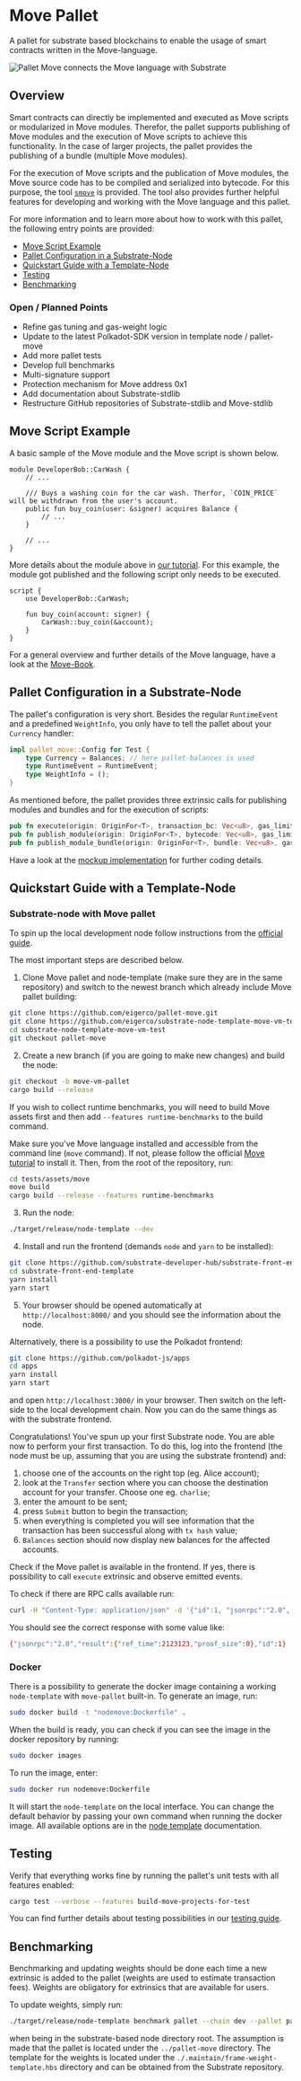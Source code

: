 # Move Pallet

A pallet for substrate based blockchains to enable the usage of smart contracts written in the Move-language.

![Pallet Move connects the Move language with Substrate](doc/assets/pallet-move_substrate_move.png)

## Overview

Smart contracts can directly be implemented and executed as Move scripts or modularized in Move modules. Therefor, the pallet supports publishing of Move modules and the execution of Move scripts to achieve this functionality. In the case of larger projects, the pallet provides the publishing of a bundle (multiple Move modules).

For the execution of Move scripts and the publication of Move modules, the Move source code has to be compiled and serialized into bytecode. For this purpose, the tool [`smove`](https://github.com/eigerco/smove) is provided. The tool also provides further helpful features for developing and working with the Move language and this pallet.

For more information and to learn more about how to work with this pallet, the following entry points are provided:
- [Move Script Example](#move-script-example)
- [Pallet Configuration in a Substrate-Node](#pallet-configuration-in-a-substrate-node)
- [Quickstart Guide with a Template-Node](#substrate-node-with-move-pallet)
- [Testing](#testing)
- [Benchmarking](#benchmarking)

### Open / Planned Points

- Refine gas tuning and gas-weight logic
- Update to the latest Polkadot-SDK version in template node / pallet-move
- Add more pallet tests
- Develop full benchmarks
- Multi-signature support
- Protection mechanism for Move address 0x1
- Add documentation about Substrate-stdlib
- Restructure GitHub repositories of Substrate-stdlib and Move-stdlib


## Move Script Example

A basic sample of the Move module and the Move script is shown below.

```move
module DeveloperBob::CarWash {
    // ...

    /// Buys a washing coin for the car wash. Therfor, `COIN_PRICE` will be withdrawn from the user's account.
    public fun buy_coin(user: &signer) acquires Balance {
        // ...
    }

    // ...
}
```

More details about the module above in [our tutorial](tutorial/Tutorial.md). For this example, the module got published and the following script only needs to be executed.

```move
script {
    use DeveloperBob::CarWash;
    
    fun buy_coin(account: signer) {
        CarWash::buy_coin(&account);
    }
}
```

For a general overview and further details of the Move language, have a look at the [Move-Book](https://move-language.github.io/move/introduction.html).


## Pallet Configuration in a Substrate-Node

The pallet's configuration is very short. Besides the regular `RuntimeEvent` and a predefined `WeightInfo`, you only have to tell the pallet about your `Currency` handler:
```rust
impl pallet_move::Config for Test {
    type Currency = Balances; // here pallet-balances is used
    type RuntimeEvent = RuntimeEvent;
    type WeightInfo = ();
}
```

As mentioned before, the pallet provides three extrinsic calls for publishing modules and bundles and for the execution of scripts:
```rust
pub fn execute(origin: OriginFor<T>, transaction_bc: Vec<u8>, gas_limit: u64) -> DispatchResultWithPostInfo;
pub fn publish_module(origin: OriginFor<T>, bytecode: Vec<u8>, gas_limit: u64) -> DispatchResultWithPostInfo;
pub fn publish_module_bundle(origin: OriginFor<T>, bundle: Vec<u8>, gas_limit: u64) -> DispatchResultWithPostInfo;
```

Have a look at the [mockup implementation](https://github.com/eigerco/pallet-move/blob/main/tests/mock.rs) for further coding details.


## Quickstart Guide with a Template-Node

### Substrate-node with Move pallet

To spin up the local development node follow instructions from the [official guide](https://docs.substrate.io/tutorials/build-a-blockchain/build-local-blockchain/).

The most important steps are described below.

1. Clone Move pallet and node-template (make sure they are in the same repository) and switch to the newest branch which already include Move pallet building:
```bash
git clone https://github.com/eigerco/pallet-move.git
git clone https://github.com/eigerco/substrate-node-template-move-vm-test
cd substrate-node-template-move-vm-test
git checkout pallet-move
```

2. Create a new branch (if you are going to make new changes) and build the node:
```bash
git checkout -b move-vm-pallet
cargo build --release
```

If you wish to collect runtime benchmarks, you will need to build Move assets first and then add `--features runtime-benchmarks` to the build command. 

Make sure you've Move language installed and accessible from the command line (`move` command). If not, please follow the official [Move tutorial](https://github.com/move-language/move/blob/main/language/documentation/tutorial/README.md) to install it. Then, from the root of the repository, run:

```bash
cd tests/assets/move
move build
cargo build --release --features runtime-benchmarks
```

3. Run the node:
```bash
./target/release/node-template --dev
```

4. Install and run the frontend (demands `node` and `yarn` to be installed):
```bash
git clone https://github.com/substrate-developer-hub/substrate-front-end-template
cd substrate-front-end-template
yarn install
yarn start
```

5. Your browser should be opened automatically at `http://localhost:8000/` and you should see the information about the node.

Alternatively, there is a possibility to use the Polkadot frontend:
```bash
git clone https://github.com/polkadot-js/apps
cd apps
yarn install
yarn start
```
and open `http://localhost:3000/` in your browser. Then switch on the left-side to the local development chain. Now you can do the same things as with the substrate frontend.

Congratulations! You've spun up your first Substrate node. You are able now to perform your first transaction. To do this, log into the frontend (the node must be up, assuming that you are using the substrate frontend) and: 
1. choose one of the accounts on the right top (eg. Alice account); 
2. look at the `Transfer` section where you can choose the destination account for your transfer. Choose one eg. `charlie`; 
3. enter the amount to be sent; 
4. press `Submit` button to begin the transaction; 
5. when everything is completed you will see information that the transaction has been successful along with `tx hash` value;
6. `Balances` section should now display new balances for the affected accounts.

Check if the Move pallet is available in the frontend. If yes, there is possibility to call `execute` extrinsic and observe emitted events. 

To check if there are RPC calls available run:
```bash
curl -H "Content-Type: application/json" -d '{"id":1, "jsonrpc":"2.0", "method": "mvm_gasToWeight", "params": [123]}' http://localhost:9944/
```
You should see the correct response with some value like:
```bash
{"jsonrpc":"2.0","result":{"ref_time":2123123,"proof_size":0},"id":1}
```

### Docker

There is a possibility to generate the docker image containing a working `node-template` with `move-pallet` built-in. To generate an image, run:
```bash
sudo docker build -t "nodemove:Dockerfile" .
```

When the build is ready, you can check if you can see the image in the docker repository by running:
```bash
sudo docker images
```

To run the image, enter:
```bash
sudo docker run nodemove:Dockerfile
```

It will start the `node-template` on the local interface. You can change the default behavior by passing your own command when running the docker image. All available options are in the [node template](https://docs.substrate.io/reference/command-line-tools/node-template/) documentation.


## Testing

Verify that everything works fine by running the pallet's unit tests with all features enabled:
```sh
cargo test --verbose --features build-move-projects-for-test
```

You can find further details about testing possibilities in our [testing guide](doc/testing_guide.md).


## Benchmarking

Benchmarking and updating weights should be done each time a new extrinsic is added to the pallet (weights are used to estimate transaction fees). Weights are obligatory for extrinsics that are available for users.

To update weights, simply run:
```bash
./target/release/node-template benchmark pallet --chain dev --pallet pallet-move --steps=50 --repeat=20 --wasm-execution=compiled --output ../pallet-move/src/weights.rs --template ./.maintain/frame-weight-template.hbs --extrinsic '*'
```
when being in the substrate-based node directory root. The assumption is made that the pallet is located under the `../pallet-move` directory. The template for the weights is located under the `./.maintain/frame-weight-template.hbs` directory and can be obtained from the Substrate repository.
